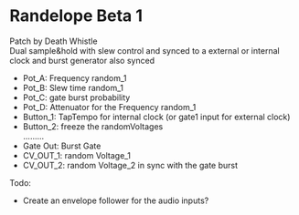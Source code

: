 # Randelope Beta 1
Patch by Death Whistle <br/>
Dual sample&hold with slew control and synced to a external or internal clock and burst generator also synced <br/>


- Pot_A: Frequency random_1
- Pot_B: Slew time random_1
- Pot_C: gate burst probability 
- Pot_D: Attenuator for the Frequency random_1
- Button_1: TapTempo for internal clock (or gate1 input for external clock)
- Button_2: freeze the randomVoltages <br/>
.........
- Gate Out: Burst Gate
- CV_OUT_1: random Voltage_1
- CV_OUT_2: random Voltage_2 in sync with the gate burst

Todo:
- Create an envelope follower for the audio inputs?
